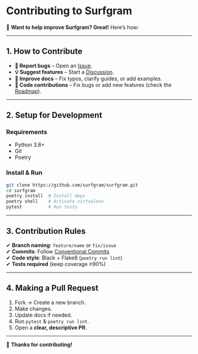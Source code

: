 # **Contributing to Surfgram**  

🚀 **Want to help improve Surfgram? Great!** Here’s how:  

---

## **1. How to Contribute**  
- **🐛 Report bugs** – Open an [Issue](https://github.com/surfgram/surfgram/issues).  
- **💡 Suggest features** – Start a [Discussion](https://github.com/surfgram/surfgram/discussions).  
- **📝 Improve docs** – Fix typos, clarify guides, or add examples.  
- **🔧 Code contributions** – Fix bugs or add new features (check the [Roadmap](#development-roadmap)).  

---

## **2. Setup for Development**  
### **Requirements**  
- Python 3.8+  
- Git  
- Poetry  

### **Install & Run**  
```bash
git clone https://github.com/surfgram/surfgram.git
cd surfgram
poetry install  # Install deps
poetry shell    # Activate virtualenv
pytest          # Run tests
```

---

## **3. Contribution Rules**  
✔ **Branch naming**: `feature/name` or `fix/issue`  
✔ **Commits**: Follow [Conventional Commits](https://www.conventionalcommits.org/)  
✔ **Code style**: Black + Flake8 (`poetry run lint`)  
✔ **Tests required** (keep coverage ≥90%)  

---

## **4. Making a Pull Request**  
1. Fork → Create a new branch.  
2. Make changes.  
3. Update docs if needed.  
4. Run `pytest` & `poetry run lint`.  
5. Open a **clear, descriptive PR**.  

---

🎉 **Thanks for contributing!**
